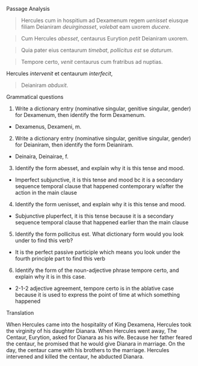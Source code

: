 Passage Analysis

> Hercules cum in hospitium ad Dexamenum regem *uenisset*
> eiusque filiam Deianiram *deuirginasset*, 
 *volebat* eam uxorem *ducere*.
 
>Cum Hercules *abesset*, 
centaurus Eurytion *petit* Deianiram uxorem.

> Quia pater eius centaurum *timebat*,
*pollicitus est* 
> se *daturum*.

> Tempore certo,
*venit* centaurus cum fratribus ad nuptias. 

Hercules *intervenit* et centaurum *interfecit*, 
> Deianiram *abduxit*.


Grammatical questions

1. Write a dictionary entry (nominative singular, genitive singular, gender) for Dexamenum, then identify the form Dexamenum.
- Dexamenus, Dexameni, m.
2. Write a dictionary entry (nominative singular, genitive singular, gender) for Deianiram, then identify the form Deianiram.
- Deinaira, Deinairae, f.
3. Identify the form abesset, and explain why it is this tense and mood.
- Imperfect subjunctive, it is this tense and mood bc it is a secondary sequence temporal clause that happened contemporary w/after the action in the main clause
4. Identify the form uenisset, and explain why it is this tense and mood.
- Subjunctive pluperfect, it is this tense because it is a secondary sequence temporal clause that happened earlier than the main clause
5. Identify the form pollicitus est. What dictionary form would you look under to find this verb?
- It is the perfect passive participle which means you look under the fourth principle part to find this verb
6. Identify the form of the noun-adjective phrase tempore certo, and explain why it is in this case.
- 2-1-2 adjective agreement, tempore certo is in the ablative case because it is used to express the point of time at which something happened


Translation

When Hercules came into the hospitality of King Dexamena, Hercules took the virginity of his daughter Dianara. 
When Hercules went away, The Centaur, Eurytion, asked for Dianara as his wife. 
Because her father feared the centaur, he promised that he would give Dianara in marriage. 
On the day, the centaur came with his brothers to the marriage. 
Hercules intervened and killed the centaur, he abducted Dianara.
